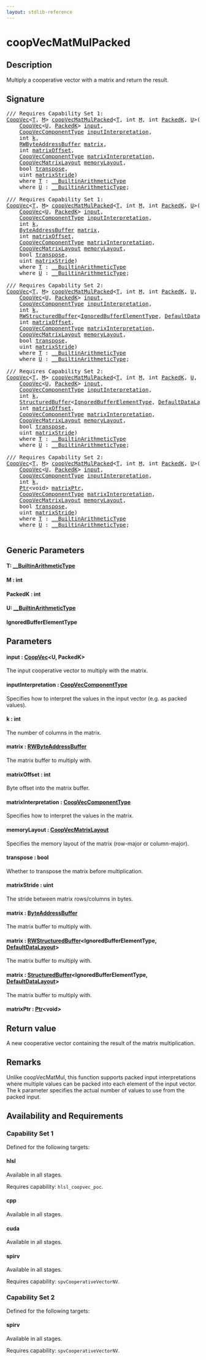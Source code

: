 ```yaml
---
layout: stdlib-reference
---
```


# coopVecMatMulPacked

## Description

Multiply a cooperative vector with a matrix and return the result.



## Signature 

<pre>
/// Requires Capability Set 1:
<a href="../types/coopvec-04/index.html" class="code_type">CoopVec</a>&lt;<a href="coopvecmatmulpacked-47ad.html#typeparam-T" class="code_type">T</a>, <a href="coopvecmatmulpacked-47ad.html#decl-M" class="code_var">M</a>&gt; <a href="coopvecmatmulpacked-47ad.html">coopVecMatMulPacked</a>&lt;<a href="coopvecmatmulpacked-47ad.html#typeparam-T" class="code_type">T</a>, <span class="code_keyword">int</span> <a href="coopvecmatmulpacked-47ad.html#decl-M" class="code_var">M</a>, <span class="code_keyword">int</span> <a href="coopvecmatmulpacked-47ad.html#decl-PackedK" class="code_var">PackedK</a>, <a href="coopvecmatmulpacked-47ad.html#typeparam-U" class="code_type">U</a>&gt;(
    <a href="../types/coopvec-04/index.html" class="code_type">CoopVec</a>&lt;<a href="coopvecmatmulpacked-47ad.html#typeparam-U" class="code_type">U</a>, <a href="coopvecmatmulpacked-47ad.html#decl-PackedK" class="code_var">PackedK</a>&gt; <a href="coopvecmatmulpacked-47ad.html#decl-input" class="code_param">input</a>,
    <a href="../types/coopveccomponenttype-047g/index.html" class="code_type">CoopVecComponentType</a> <a href="coopvecmatmulpacked-47ad.html#decl-inputInterpretation" class="code_param">inputInterpretation</a>,
    <span class="code_keyword">int</span> <a href="coopvecmatmulpacked-47ad.html#decl-k" class="code_param">k</a>,
    <a href="../types/rwbyteaddressbuffer-0126d/index.html" class="code_type">RWByteAddressBuffer</a> <a href="coopvecmatmulpacked-47ad.html#decl-matrix" class="code_param">matrix</a>,
    <span class="code_keyword">int</span> <a href="coopvecmatmulpacked-47ad.html#decl-matrixOffset" class="code_param">matrixOffset</a>,
    <a href="../types/coopveccomponenttype-047g/index.html" class="code_type">CoopVecComponentType</a> <a href="coopvecmatmulpacked-47ad.html#decl-matrixInterpretation" class="code_param">matrixInterpretation</a>,
    <a href="../types/coopvecmatrixlayout-047d/index.html" class="code_type">CoopVecMatrixLayout</a> <a href="coopvecmatmulpacked-47ad.html#decl-memoryLayout" class="code_param">memoryLayout</a>,
    <span class="code_keyword">bool</span> <a href="coopvecmatmulpacked-47ad.html#decl-transpose" class="code_param">transpose</a>,
    <span class="code_keyword">uint</span> <a href="coopvecmatmulpacked-47ad.html#decl-matrixStride" class="code_param">matrixStride</a>)
    <span class='code_keyword'>where</span> <a href="coopvecmatmulpacked-47ad.html#typeparam-T" class="code_type">T</a> : <a href="../interfaces/0_builtinarithmetictype-029j/index.html" class="code_type">__BuiltinArithmeticType</a>
    <span class='code_keyword'>where</span> <a href="coopvecmatmulpacked-47ad.html#typeparam-U" class="code_type">U</a> : <a href="../interfaces/0_builtinarithmetictype-029j/index.html" class="code_type">__BuiltinArithmeticType</a>;

/// Requires Capability Set 1:
<a href="../types/coopvec-04/index.html" class="code_type">CoopVec</a>&lt;<a href="coopvecmatmulpacked-47ad.html#typeparam-T" class="code_type">T</a>, <a href="coopvecmatmulpacked-47ad.html#decl-M" class="code_var">M</a>&gt; <a href="coopvecmatmulpacked-47ad.html">coopVecMatMulPacked</a>&lt;<a href="coopvecmatmulpacked-47ad.html#typeparam-T" class="code_type">T</a>, <span class="code_keyword">int</span> <a href="coopvecmatmulpacked-47ad.html#decl-M" class="code_var">M</a>, <span class="code_keyword">int</span> <a href="coopvecmatmulpacked-47ad.html#decl-PackedK" class="code_var">PackedK</a>, <a href="coopvecmatmulpacked-47ad.html#typeparam-U" class="code_type">U</a>&gt;(
    <a href="../types/coopvec-04/index.html" class="code_type">CoopVec</a>&lt;<a href="coopvecmatmulpacked-47ad.html#typeparam-U" class="code_type">U</a>, <a href="coopvecmatmulpacked-47ad.html#decl-PackedK" class="code_var">PackedK</a>&gt; <a href="coopvecmatmulpacked-47ad.html#decl-input" class="code_param">input</a>,
    <a href="../types/coopveccomponenttype-047g/index.html" class="code_type">CoopVecComponentType</a> <a href="coopvecmatmulpacked-47ad.html#decl-inputInterpretation" class="code_param">inputInterpretation</a>,
    <span class="code_keyword">int</span> <a href="coopvecmatmulpacked-47ad.html#decl-k" class="code_param">k</a>,
    <a href="../types/byteaddressbuffer-04b/index.html" class="code_type">ByteAddressBuffer</a> <a href="coopvecmatmulpacked-47ad.html#decl-matrix" class="code_param">matrix</a>,
    <span class="code_keyword">int</span> <a href="coopvecmatmulpacked-47ad.html#decl-matrixOffset" class="code_param">matrixOffset</a>,
    <a href="../types/coopveccomponenttype-047g/index.html" class="code_type">CoopVecComponentType</a> <a href="coopvecmatmulpacked-47ad.html#decl-matrixInterpretation" class="code_param">matrixInterpretation</a>,
    <a href="../types/coopvecmatrixlayout-047d/index.html" class="code_type">CoopVecMatrixLayout</a> <a href="coopvecmatmulpacked-47ad.html#decl-memoryLayout" class="code_param">memoryLayout</a>,
    <span class="code_keyword">bool</span> <a href="coopvecmatmulpacked-47ad.html#decl-transpose" class="code_param">transpose</a>,
    <span class="code_keyword">uint</span> <a href="coopvecmatmulpacked-47ad.html#decl-matrixStride" class="code_param">matrixStride</a>)
    <span class='code_keyword'>where</span> <a href="coopvecmatmulpacked-47ad.html#typeparam-T" class="code_type">T</a> : <a href="../interfaces/0_builtinarithmetictype-029j/index.html" class="code_type">__BuiltinArithmeticType</a>
    <span class='code_keyword'>where</span> <a href="coopvecmatmulpacked-47ad.html#typeparam-U" class="code_type">U</a> : <a href="../interfaces/0_builtinarithmetictype-029j/index.html" class="code_type">__BuiltinArithmeticType</a>;

/// Requires Capability Set 2:
<a href="../types/coopvec-04/index.html" class="code_type">CoopVec</a>&lt;<a href="coopvecmatmulpacked-47ad.html#typeparam-T" class="code_type">T</a>, <a href="coopvecmatmulpacked-47ad.html#decl-M" class="code_var">M</a>&gt; <a href="coopvecmatmulpacked-47ad.html">coopVecMatMulPacked</a>&lt;<a href="coopvecmatmulpacked-47ad.html#typeparam-T" class="code_type">T</a>, <span class="code_keyword">int</span> <a href="coopvecmatmulpacked-47ad.html#decl-M" class="code_var">M</a>, <span class="code_keyword">int</span> <a href="coopvecmatmulpacked-47ad.html#decl-PackedK" class="code_var">PackedK</a>, <a href="coopvecmatmulpacked-47ad.html#typeparam-U" class="code_type">U</a>, <a href="coopvecmatmulpacked-47ad.html#typeparam-IgnoredBufferElementType" class="code_type">IgnoredBufferElementType</a>&gt;(
    <a href="../types/coopvec-04/index.html" class="code_type">CoopVec</a>&lt;<a href="coopvecmatmulpacked-47ad.html#typeparam-U" class="code_type">U</a>, <a href="coopvecmatmulpacked-47ad.html#decl-PackedK" class="code_var">PackedK</a>&gt; <a href="coopvecmatmulpacked-47ad.html#decl-input" class="code_param">input</a>,
    <a href="../types/coopveccomponenttype-047g/index.html" class="code_type">CoopVecComponentType</a> <a href="coopvecmatmulpacked-47ad.html#decl-inputInterpretation" class="code_param">inputInterpretation</a>,
    <span class="code_keyword">int</span> <a href="coopvecmatmulpacked-47ad.html#decl-k" class="code_param">k</a>,
    <a href="../types/rwstructuredbuffer-012c/index.html" class="code_type">RWStructuredBuffer</a>&lt;<a href="coopvecmatmulpacked-47ad.html#typeparam-IgnoredBufferElementType" class="code_type">IgnoredBufferElementType</a>, <a href="../types/defaultdatalayout-07b/index.html" class="code_type">DefaultDataLayout</a>&gt; <a href="coopvecmatmulpacked-47ad.html#decl-matrix" class="code_param">matrix</a>,
    <span class="code_keyword">int</span> <a href="coopvecmatmulpacked-47ad.html#decl-matrixOffset" class="code_param">matrixOffset</a>,
    <a href="../types/coopveccomponenttype-047g/index.html" class="code_type">CoopVecComponentType</a> <a href="coopvecmatmulpacked-47ad.html#decl-matrixInterpretation" class="code_param">matrixInterpretation</a>,
    <a href="../types/coopvecmatrixlayout-047d/index.html" class="code_type">CoopVecMatrixLayout</a> <a href="coopvecmatmulpacked-47ad.html#decl-memoryLayout" class="code_param">memoryLayout</a>,
    <span class="code_keyword">bool</span> <a href="coopvecmatmulpacked-47ad.html#decl-transpose" class="code_param">transpose</a>,
    <span class="code_keyword">uint</span> <a href="coopvecmatmulpacked-47ad.html#decl-matrixStride" class="code_param">matrixStride</a>)
    <span class='code_keyword'>where</span> <a href="coopvecmatmulpacked-47ad.html#typeparam-T" class="code_type">T</a> : <a href="../interfaces/0_builtinarithmetictype-029j/index.html" class="code_type">__BuiltinArithmeticType</a>
    <span class='code_keyword'>where</span> <a href="coopvecmatmulpacked-47ad.html#typeparam-U" class="code_type">U</a> : <a href="../interfaces/0_builtinarithmetictype-029j/index.html" class="code_type">__BuiltinArithmeticType</a>;

/// Requires Capability Set 2:
<a href="../types/coopvec-04/index.html" class="code_type">CoopVec</a>&lt;<a href="coopvecmatmulpacked-47ad.html#typeparam-T" class="code_type">T</a>, <a href="coopvecmatmulpacked-47ad.html#decl-M" class="code_var">M</a>&gt; <a href="coopvecmatmulpacked-47ad.html">coopVecMatMulPacked</a>&lt;<a href="coopvecmatmulpacked-47ad.html#typeparam-T" class="code_type">T</a>, <span class="code_keyword">int</span> <a href="coopvecmatmulpacked-47ad.html#decl-M" class="code_var">M</a>, <span class="code_keyword">int</span> <a href="coopvecmatmulpacked-47ad.html#decl-PackedK" class="code_var">PackedK</a>, <a href="coopvecmatmulpacked-47ad.html#typeparam-U" class="code_type">U</a>, <a href="coopvecmatmulpacked-47ad.html#typeparam-IgnoredBufferElementType" class="code_type">IgnoredBufferElementType</a>&gt;(
    <a href="../types/coopvec-04/index.html" class="code_type">CoopVec</a>&lt;<a href="coopvecmatmulpacked-47ad.html#typeparam-U" class="code_type">U</a>, <a href="coopvecmatmulpacked-47ad.html#decl-PackedK" class="code_var">PackedK</a>&gt; <a href="coopvecmatmulpacked-47ad.html#decl-input" class="code_param">input</a>,
    <a href="../types/coopveccomponenttype-047g/index.html" class="code_type">CoopVecComponentType</a> <a href="coopvecmatmulpacked-47ad.html#decl-inputInterpretation" class="code_param">inputInterpretation</a>,
    <span class="code_keyword">int</span> <a href="coopvecmatmulpacked-47ad.html#decl-k" class="code_param">k</a>,
    <a href="../types/structuredbuffer-0a/index.html" class="code_type">StructuredBuffer</a>&lt;<a href="coopvecmatmulpacked-47ad.html#typeparam-IgnoredBufferElementType" class="code_type">IgnoredBufferElementType</a>, <a href="../types/defaultdatalayout-07b/index.html" class="code_type">DefaultDataLayout</a>&gt; <a href="coopvecmatmulpacked-47ad.html#decl-matrix" class="code_param">matrix</a>,
    <span class="code_keyword">int</span> <a href="coopvecmatmulpacked-47ad.html#decl-matrixOffset" class="code_param">matrixOffset</a>,
    <a href="../types/coopveccomponenttype-047g/index.html" class="code_type">CoopVecComponentType</a> <a href="coopvecmatmulpacked-47ad.html#decl-matrixInterpretation" class="code_param">matrixInterpretation</a>,
    <a href="../types/coopvecmatrixlayout-047d/index.html" class="code_type">CoopVecMatrixLayout</a> <a href="coopvecmatmulpacked-47ad.html#decl-memoryLayout" class="code_param">memoryLayout</a>,
    <span class="code_keyword">bool</span> <a href="coopvecmatmulpacked-47ad.html#decl-transpose" class="code_param">transpose</a>,
    <span class="code_keyword">uint</span> <a href="coopvecmatmulpacked-47ad.html#decl-matrixStride" class="code_param">matrixStride</a>)
    <span class='code_keyword'>where</span> <a href="coopvecmatmulpacked-47ad.html#typeparam-T" class="code_type">T</a> : <a href="../interfaces/0_builtinarithmetictype-029j/index.html" class="code_type">__BuiltinArithmeticType</a>
    <span class='code_keyword'>where</span> <a href="coopvecmatmulpacked-47ad.html#typeparam-U" class="code_type">U</a> : <a href="../interfaces/0_builtinarithmetictype-029j/index.html" class="code_type">__BuiltinArithmeticType</a>;

/// Requires Capability Set 2:
<a href="../types/coopvec-04/index.html" class="code_type">CoopVec</a>&lt;<a href="coopvecmatmulpacked-47ad.html#typeparam-T" class="code_type">T</a>, <a href="coopvecmatmulpacked-47ad.html#decl-M" class="code_var">M</a>&gt; <a href="coopvecmatmulpacked-47ad.html">coopVecMatMulPacked</a>&lt;<a href="coopvecmatmulpacked-47ad.html#typeparam-T" class="code_type">T</a>, <span class="code_keyword">int</span> <a href="coopvecmatmulpacked-47ad.html#decl-M" class="code_var">M</a>, <span class="code_keyword">int</span> <a href="coopvecmatmulpacked-47ad.html#decl-PackedK" class="code_var">PackedK</a>, <a href="coopvecmatmulpacked-47ad.html#typeparam-U" class="code_type">U</a>&gt;(
    <a href="../types/coopvec-04/index.html" class="code_type">CoopVec</a>&lt;<a href="coopvecmatmulpacked-47ad.html#typeparam-U" class="code_type">U</a>, <a href="coopvecmatmulpacked-47ad.html#decl-PackedK" class="code_var">PackedK</a>&gt; <a href="coopvecmatmulpacked-47ad.html#decl-input" class="code_param">input</a>,
    <a href="../types/coopveccomponenttype-047g/index.html" class="code_type">CoopVecComponentType</a> <a href="coopvecmatmulpacked-47ad.html#decl-inputInterpretation" class="code_param">inputInterpretation</a>,
    <span class="code_keyword">int</span> <a href="coopvecmatmulpacked-47ad.html#decl-k" class="code_param">k</a>,
    <a href="../types/ptr-0/index.html" class="code_type">Ptr</a>&lt;<span class="code_keyword">void</span>&gt; <a href="coopvecmatmulpacked-47ad.html#decl-matrixPtr" class="code_param">matrixPtr</a>,
    <a href="../types/coopveccomponenttype-047g/index.html" class="code_type">CoopVecComponentType</a> <a href="coopvecmatmulpacked-47ad.html#decl-matrixInterpretation" class="code_param">matrixInterpretation</a>,
    <a href="../types/coopvecmatrixlayout-047d/index.html" class="code_type">CoopVecMatrixLayout</a> <a href="coopvecmatmulpacked-47ad.html#decl-memoryLayout" class="code_param">memoryLayout</a>,
    <span class="code_keyword">bool</span> <a href="coopvecmatmulpacked-47ad.html#decl-transpose" class="code_param">transpose</a>,
    <span class="code_keyword">uint</span> <a href="coopvecmatmulpacked-47ad.html#decl-matrixStride" class="code_param">matrixStride</a>)
    <span class='code_keyword'>where</span> <a href="coopvecmatmulpacked-47ad.html#typeparam-T" class="code_type">T</a> : <a href="../interfaces/0_builtinarithmetictype-029j/index.html" class="code_type">__BuiltinArithmeticType</a>
    <span class='code_keyword'>where</span> <a href="coopvecmatmulpacked-47ad.html#typeparam-U" class="code_type">U</a> : <a href="../interfaces/0_builtinarithmetictype-029j/index.html" class="code_type">__BuiltinArithmeticType</a>;

</pre>

## Generic Parameters

####  <a id="typeparam-T"></a>T: [\_\_BuiltinArithmeticType](../interfaces/0_builtinarithmetictype-029j/index.html)
####  <a id="decl-M"></a>M  : int
####  <a id="decl-PackedK"></a>PackedK  : int
####  <a id="typeparam-U"></a>U: [\_\_BuiltinArithmeticType](../interfaces/0_builtinarithmetictype-029j/index.html)
####  <a id="typeparam-IgnoredBufferElementType"></a>IgnoredBufferElementType

## Parameters

####  <a id="decl-input"></a>input  : [CoopVec](../types/coopvec-04/index.html)\<U, PackedK\>
The input cooperative vector to multiply with the matrix.

####  <a id="decl-inputInterpretation"></a>inputInterpretation  : [CoopVecComponentType](../types/coopveccomponenttype-047g/index.html)
Specifies how to interpret the values in the input vector (e.g. as packed values).

####  <a id="decl-k"></a>k  : int
The number of columns in the matrix.

####  <a id="decl-matrix"></a>matrix  : [RWByteAddressBuffer](../types/rwbyteaddressbuffer-0126d/index.html)
The matrix buffer to multiply with.

####  <a id="decl-matrixOffset"></a>matrixOffset  : int
Byte offset into the matrix buffer.

####  <a id="decl-matrixInterpretation"></a>matrixInterpretation  : [CoopVecComponentType](../types/coopveccomponenttype-047g/index.html)
Specifies how to interpret the values in the matrix.

####  <a id="decl-memoryLayout"></a>memoryLayout  : [CoopVecMatrixLayout](../types/coopvecmatrixlayout-047d/index.html)
Specifies the memory layout of the matrix (row-major or column-major).

####  <a id="decl-transpose"></a>transpose  : bool
Whether to transpose the matrix before multiplication.

####  <a id="decl-matrixStride"></a>matrixStride  : uint
The stride between matrix rows/columns in bytes.

####  <a id="decl-matrix"></a>matrix  : [ByteAddressBuffer](../types/byteaddressbuffer-04b/index.html)
The matrix buffer to multiply with.

####  <a id="decl-matrix"></a>matrix  : [RWStructuredBuffer](../types/rwstructuredbuffer-012c/index.html)\<IgnoredBufferElementType, [DefaultDataLayout](../types/defaultdatalayout-07b/index.html)\>
The matrix buffer to multiply with.

####  <a id="decl-matrix"></a>matrix  : [StructuredBuffer](../types/structuredbuffer-0a/index.html)\<IgnoredBufferElementType, [DefaultDataLayout](../types/defaultdatalayout-07b/index.html)\>
The matrix buffer to multiply with.

####  <a id="decl-matrixPtr"></a>matrixPtr  : [Ptr](../types/ptr-0/index.html)\<void\>

## Return value
A new cooperative vector containing the result of the matrix multiplication.

## Remarks
Unlike coopVecMatMul, this function supports packed input interpretations where multiple values
can be packed into each element of the input vector. The k parameter specifies the actual number of
values to use from the packed input.


## Availability and Requirements

### Capability Set 1

Defined for the following targets:

#### hlsl
Available in all stages.

Requires capability: `hlsl_coopvec_poc`.
#### cpp
Available in all stages.

#### cuda
Available in all stages.

#### spirv
Available in all stages.

Requires capability: `spvCooperativeVectorNV`.

### Capability Set 2

Defined for the following targets:

#### spirv
Available in all stages.

Requires capability: `spvCooperativeVectorNV`.



